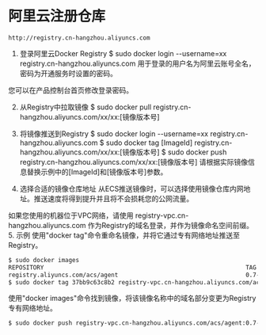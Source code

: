 # 阿里云注册仓库

`http://registry.cn-hangzhou.aliyuncs.com`

1. 登录阿里云Docker Registry
$ sudo docker login --username=xx registry.cn-hangzhou.aliyuncs.com
用于登录的用户名为阿里云账号全名，密码为开通服务时设置的密码。

您可以在产品控制台首页修改登录密码。

2. 从Registry中拉取镜像
$ sudo docker pull registry.cn-hangzhou.aliyuncs.com/xx/xx:[镜像版本号]
3. 将镜像推送到Registry
$ sudo docker login --username=xx registry.cn-hangzhou.aliyuncs.com
$ sudo docker tag [ImageId] registry.cn-hangzhou.aliyuncs.com/xx/xx:[镜像版本号]
$ sudo docker push registry.cn-hangzhou.aliyuncs.com/xx/xx:[镜像版本号]
请根据实际镜像信息替换示例中的[ImageId]和[镜像版本号]参数。

4. 选择合适的镜像仓库地址
从ECS推送镜像时，可以选择使用镜像仓库内网地址。推送速度将得到提升并且将不会损耗您的公网流量。

如果您使用的机器位于VPC网络，请使用 registry-vpc.cn-hangzhou.aliyuncs.com 作为Registry的域名登录，并作为镜像命名空间前缀。
5. 示例
使用"docker tag"命令重命名镜像，并将它通过专有网络地址推送至Registry。

```bash
$ sudo docker images
REPOSITORY                                                         TAG                 IMAGE ID            CREATED             VIRTUAL SIZE
registry.aliyuncs.com/acs/agent                                    0.7-dfb6816         37bb9c63c8b2        7 days ago          37.89 MB
$ sudo docker tag 37bb9c63c8b2 registry-vpc.cn-hangzhou.aliyuncs.com/acs/agent:0.7-dfb6816
```

使用"docker images"命令找到镜像，将该镜像名称中的域名部分变更为Registry专有网络地址。

```bash
$ sudo docker push registry-vpc.cn-hangzhou.aliyuncs.com/acs/agent:0.7-dfb6816
```